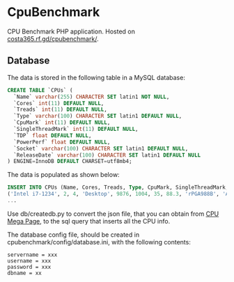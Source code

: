 # CpuBenchmark
CPU Benchmark PHP application. Hosted on [costa365.rf.gd/cpubenchmark/](http://costa365.rf.gd/cpubenchmark/).

## Database
The data is stored in the following table in a MySQL database:
```sql
CREATE TABLE `CPUs` (
  `Name` varchar(255) CHARACTER SET latin1 NOT NULL,
  `Cores` int(11) DEFAULT NULL,
  `Treads` int(11) DEFAULT NULL,
  `Type` varchar(100) CHARACTER SET latin1 DEFAULT NULL,
  `CpuMark` int(11) DEFAULT NULL,
  `SingleThreadMark` int(11) DEFAULT NULL,
  `TDP` float DEFAULT NULL,
  `PowerPerf` float DEFAULT NULL,
  `Socket` varchar(100) CHARACTER SET latin1 DEFAULT NULL,
  `ReleaseDate` varchar(100) CHARACTER SET latin1 DEFAULT NULL
) ENGINE=InnoDB DEFAULT CHARSET=utf8mb4;
```

The data is populated as shown below:
```sql
INSERT INTO CPUs (Name, Cores, Treads, Type, CpuMark, SingleThreadMark, TDP, PowerPerf, Socket, ReleaseDate) VALUES
('Intel i7-1234', 2, 4, 'Desktop', 9876, 1004, 35, 88.3, 'rPGA988B', 'Apr 2010'),
...
```
Use db/createdb.py to convert the json file, that you can obtain from [CPU Mega Page](https://www.cpubenchmark.net/CPU_mega_page.html), to the sql query that inserts all the CPU info.

The database config file, should be created in cpubenchmark/config/database.ini, with the following contents:
```
servername = xxx
username = xxx
password = xxx
dbname = xx
```